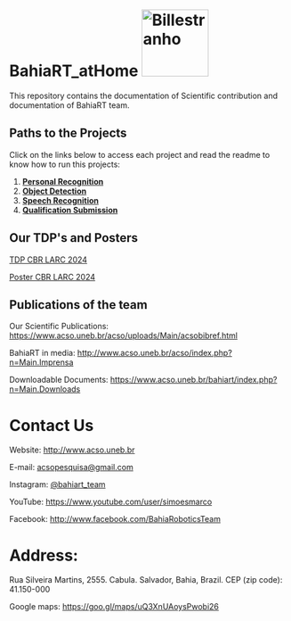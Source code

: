 # BahiaRT_atHome <img src="https://github.com/gabrielle-carvalho/BahiaRT_atHome/blob/main/Photos/image.png" alt="Billestranho" width="120"/>


This repository contains the documentation of Scientific contribution and documentation of BahiaRT team.  


## Paths to the Projects

Click on the links below to access each project and read the readme to know how to run this projects:

1. [**Personal Recognition**](https://github.com/gabrielle-carvalho/BahiaRT_atHome/tree/main/BahiaRT_2024/Personal_Recognition)  
2. [**Object Detection**](https://github.com/gabrielle-carvalho/BahiaRT_atHome/tree/main/BahiaRT_2024/Object_Detection)  
3. [**Speech Recognition**](https://github.com/gabrielle-carvalho/BahiaRT_atHome/tree/main/BahiaRT_2024/Speech_Recognition)  
4. [**Qualification Submission**](https://github.com/gabrielle-carvalho/BahiaRT_atHome/tree/main/BahiaRT_2024/Qualification_Submission)


## Our TDP's and Posters

[TDP CBR LARC 2024
](https://github.com/gabrielle-carvalho/BahiaRT_atHome/blob/main/Documents/TDP/2024_LARC_CBR_TDP.pdf)

[Poster CBR LARC 2024
](https://github.com/gabrielle-carvalho/BahiaRT_atHome/blob/main/Documents/Banner/2024LARC_CBR_poster.pdf)


## Publications of the team

Our Scientific Publications: https://www.acso.uneb.br/acso/uploads/Main/acsobibref.html   

BahiaRT in media: http://www.acso.uneb.br/acso/index.php?n=Main.Imprensa

Downloadable Documents: https://www.acso.uneb.br/bahiart/index.php?n=Main.Downloads

# Contact Us
Website: http://www.acso.uneb.br  
 
E-mail: acsopesquisa@gmail.com

Instagram: [@bahiart_team](https://www.instagram.com/bahiart_team)

YouTube: https://www.youtube.com/user/simoesmarco

Facebook: http://www.facebook.com/BahiaRoboticsTeam


# Address:
Rua Silveira Martins, 2555.
Cabula. Salvador, Bahia, Brazil.
CEP (zip code): 41.150-000  

Google maps: https://goo.gl/maps/uQ3XnUAoysPwobi26
